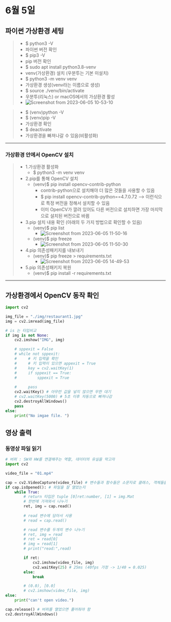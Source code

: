 # 6월 5일

## 파이썬 가상환경 세팅

> - $ python3 -V
> - 파이썬 버전 확인
> - $ pip3 -V
> - pip 버전 확인
> - $ sudo apt install python3.8-venv
> - venv(가상환경) 설치 (우분투는 기본 미설치)
> - $ python3 -m venv venv
> - 가상환경 생성(venv라는 이름으로 생성)
> - $ source ./venv/bin/activate
> - 우분투(리눅스) or macOS에서의 가상환경 활성
> - ![Screenshot from 2023-06-05 10-53-10](https://github.com/ajhwan/OpenCV_study/assets/129160008/d288acc1-805f-406d-93a8-68a1e5b353ed)

> - $ (venv)python -V
> - $ (venv)pip -V
> - 가상환경 확인
> - $ deactivate
> - 가상환경을 빠져나갈 수 있음(비활성화)
------------------------------------------------------------------------------------------------------------------------------------------
### 가상환경 안에서 OpenCV 설치
> - 1.가상환경 활성화
>   - $ python3 -m venv venv
> - 2.pip를 통해 OpenCV 설치
>   - (venv)$ pip install opencv-contrib-python
>     - contrib-python으로 설치해야 더 많은 것들을 사용할 수 있음
>     - $ pip install opencv-contrib-python==4.7.0.72  --> 이런식으로 특정 버전을 정해서 설치할 수 있음
>     - 이미 OpenCV가 깔려 있어도 다른 버전으로 설치하면 가장 마지막으로 설치된 버전으로 바뀜
> - 3.pip 설치 내용 확인 (아래의 두 가지 방법으로 확인할 수 있음)
>   - (venv)$ pip list
>     - ![Screenshot from 2023-06-05 11-50-16](https://github.com/ajhwan/OpenCV_study/assets/129160008/9e5d53f0-33fc-4693-bc59-b941aa04005b)
>   - (venv)$ pip freeze
>     - ![Screenshot from 2023-06-05 11-50-30](https://github.com/ajhwan/OpenCV_study/assets/129160008/efba06b5-6aa0-46f8-8fe0-4a431a6a1e57)
> - 4.pip 의존성패키지를 내보내기
>   - (venv)$ pip freeze > requirements.txt
>       - ![Screenshot from 2023-06-05 14-49-53](https://github.com/ajhwan/OpenCV_study/assets/129160008/3a669425-7e8c-4daf-99c9-7b1cace525ff)
> - 5.pip 의존성패키지 복원
>   - (venv)$ pip install -r requirements.txt
---------------------------------------------------------------------------------------------------------------------------------------------------
## 가상환경에서 OpenCV 동작 확인
```python
import cv2

img_file = "./img/restaurant1.jpg"
img = cv2.imread(img_file)

# is 는 타입비교
if img is not None:
    cv2.imshow("IMG", img)

    # sppexit = False
    # while not sppexit:
    #     # 키 입력을 확인
    #     # 키 입력이 있으면 appexit = True
    #     key = cv2.waitKey(1)
    #     if sppexit == True:
    #         sppexit = True
        
    #     pass
    cv2.waitKey() # 아무런 값을 넣지 않으면 무한 대기
    # cv2.waitKey(5000) # 5초 이후 자동으로 빠져나감
    cv2.destroyAllWindows()
    pass
else:
    print("No imgae file. ")
```

## 영상 출력

### 동영상 파일 읽기
```python
# 버퍼 : SW와 HW를 연결해주는 역할, 데이터의 유실을 막고자
import cv2

video_file = "01.mp4"

cap = cv2.VideoCapture(video_file) # 변수들과 함수들은 소문자로 클래스, 객체들을 대문자로 시작, 상수는 전부다 대문자
if cap.isOpened(): # 파일을 잘 열었는지
    while True:
        # return 타입은 tuple [0]ret:number, [1] = img.Mat
        # 한번에 가져와서 나누기
        ret, img = cap.read()
        
        # read 변수에 담아서 사용
        # read = cap.read()

        # read 변수를 두개의 변수 나누기
        # ret, img = read
        # ret = read[0]
        # img = read[1]
        # print("read:",read)

        if ret:
            cv2.imshow(video_file, img)
            cv2.waitKey(25) # 25ms (40fps 가정 -> 1/40 = 0.025)
        else:
            break

        # (0.0), [0.0]
        # cv2.imshow(video_file, img)
else:
    print("can't open video.")

cap.release() # 버퍼를 열었으면 풀어줘야 함
cv2.destroyAllWindows()
```


